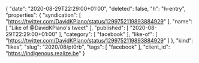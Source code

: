 {
  "date": "2020-08-29T22:29:00+01:00",
  "deleted": false,
  "h": "h-entry",
  "properties": {
    "syndication": [
      "https://twitter.com/DavidKPiano/status/1299752119893884929"
    ],
    "name": [
      "Like of @DavidKPiano's tweet"
    ],
    "published": [
      "2020-08-29T22:29:00+01:00"
    ],
    "category": [
      "facebook"
    ],
    "like-of": [
      "https://twitter.com/DavidKPiano/status/1299752119893884929"
    ]
  },
  "kind": "likes",
  "slug": "2020/08/pt0rb",
  "tags": [
    "facebook"
  ],
  "client_id": "https://indigenous.realize.be"
}
